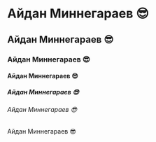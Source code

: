 # Айдан Миннегараев 😎
## Айдан Миннегараев 😎
### Айдан Миннегараев 😎
#### Айдан Миннегараев 😎
##### Айдан Миннегараев 😎
###### Айдан Миннегараев 😎 
Айдан Миннегараев 😎
